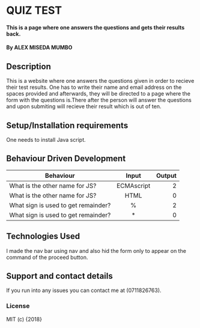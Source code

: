 # QUIZ TEST


#### This is a page where one answers the questions and gets their results back.


#### By ALEX MISEDA MUMBO

## Description
This is a website where one answers  the questions given in order to recieve their test results.
One has to write their name and email address on the spaces provided and afterwards, they will be directed to
a page where the form with the questions is.There after the person will answer the questions and upon submiting will recieve their result which is out of ten.


## Setup/Installation requirements
One needs to install Java script.


## Behaviour Driven Development

|  Behaviour                         |  Input                  | Output                |
| ------------------------------     | :----------------------:| ---------------------:|
| What is the other name for JS?     |  ECMAscript             | 2                     |
| What is the other name for JS?     |  HTML                   | 0                     |
| What sign is used to get remainder?|  %                      | 2                     |
| What sign is used to get remainder?|  *                      | 0                     |


## Technologies Used
I made the nav bar using nav and also hid the form only to appear on the command of the proceed button.

## Support and contact details
If you run into any issues you can contact me at (0711826763).


### License

MIT (c) {2018}
